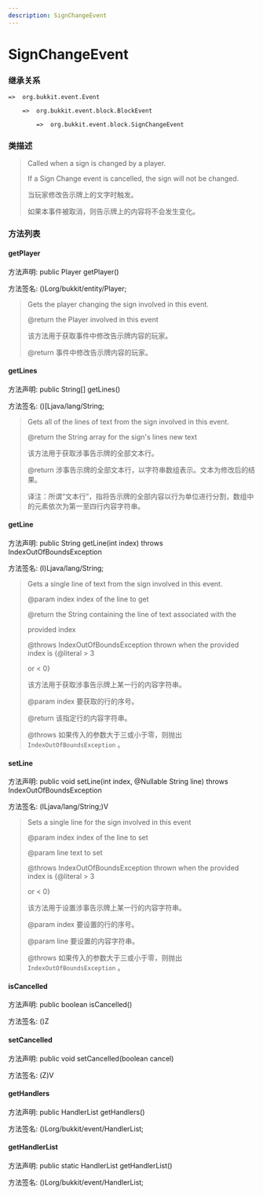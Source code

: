 ```yaml
---
description: SignChangeEvent
---
```


# SignChangeEvent

### 继承关系

    =>  org.bukkit.event.Event

        =>  org.bukkit.event.block.BlockEvent

            =>  org.bukkit.event.block.SignChangeEvent

### 类描述

> Called when a sign is changed by a player.
>
> <p>
>
> If a Sign Change event is cancelled, the sign will not be changed.
>
> 当玩家修改告示牌上的文字时触发。
>
> 如果本事件被取消，则告示牌上的内容将不会发生变化。

### 方法列表

#### getPlayer

方法声明: public Player getPlayer()

方法签名: ()Lorg/bukkit/entity/Player;

> Gets the player changing the sign involved in this event.
>
> @return the Player involved in this event
>
> 该方法用于获取事件中修改告示牌内容的玩家。
>
> @return 事件中修改告示牌内容的玩家。

#### getLines

方法声明: public String[] getLines()

方法签名: ()[Ljava/lang/String;

> Gets all of the lines of text from the sign involved in this event.
>
> @return the String array for the sign's lines new text
>
> 该方法用于获取涉事告示牌的全部文本行。
>
> @return 涉事告示牌的全部文本行，以字符串数组表示。文本为修改后的结果。
>
> 译注：所谓“文本行”，指将告示牌的全部内容以行为单位进行分割，数组中的元素依次为第一至四行内容字符串。

#### getLine

方法声明: public String getLine(int index) throws IndexOutOfBoundsException

方法签名: (I)Ljava/lang/String;

> Gets a single line of text from the sign involved in this event.
>
> @param index index of the line to get
>
> @return the String containing the line of text associated with the
>
> provided index
>
> @throws IndexOutOfBoundsException thrown when the provided index is {@literal > 3
>
> or < 0}
>
> 该方法用于获取涉事告示牌上某一行的内容字符串。
>
> @param index 要获取的行的序号。
>
> @return 该指定行的内容字符串。
>
> @throws 如果传入的参数大于三或小于零，则抛出 `IndexOutOfBoundsException` 。

#### setLine

方法声明: public void setLine(int index, @Nullable String line) throws IndexOutOfBoundsException

方法签名: (ILjava/lang/String;)V

> Sets a single line for the sign involved in this event
>
> @param index index of the line to set
>
> @param line text to set
>
> @throws IndexOutOfBoundsException thrown when the provided index is {@literal > 3
>
> or < 0}
>
> 该方法用于设置涉事告示牌上某一行的内容字符串。
>
> @param index 要设置的行的序号。
>
> @param line 要设置的内容字符串。
>
> @throws 如果传入的参数大于三或小于零，则抛出 `IndexOutOfBoundsException` 。

#### isCancelled

方法声明: public boolean isCancelled()

方法签名: ()Z

#### setCancelled

方法声明: public void setCancelled(boolean cancel)

方法签名: (Z)V

#### getHandlers

方法声明: public HandlerList getHandlers()

方法签名: ()Lorg/bukkit/event/HandlerList;

#### getHandlerList

方法声明: public static HandlerList getHandlerList()

方法签名: ()Lorg/bukkit/event/HandlerList;